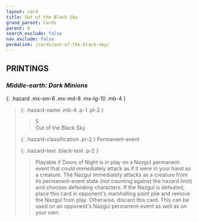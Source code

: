 ```yaml
---
layout: card
title: Out of the Black Sky
grand_parent: Cards
parent: O
search_exclude: false
nav_exclude: false
permalink: /cards/out-of-the-black-sky/
---
```


## PRINTINGS


### _Middle-earth: Dark Minions_

{: .hazard .mx-sm-6 .mx-md-8 .mx-lg-10 .mb-4 }
> {: .hazard-name .mb-4 .p-1 .pl-2 }
> > <div class="hazard-mp">5</div>
> > <div class="card-name">Out of the Black Sky</div>
>
> {: .hazard-classification .pr-2 }
> Permanent-event
>
> {: .hazard-text .black-text .p-2 }
> > Playable if Doors of Night is in play on a Nazgul permanent-event that could immediately attack as if it were in your hand as a creature. The Nazgul immediately attacks as a creature from its permanent-event state (not counting against the hazard limit) and chooses defending characters. If the Nazgul is defeated, place this card in opponent's marshalling point pile and remove the Nazgul from play. Otherwise, discard this card. This can be used on an opponent's Nazgul permanent-event as well as on your own. 
>
